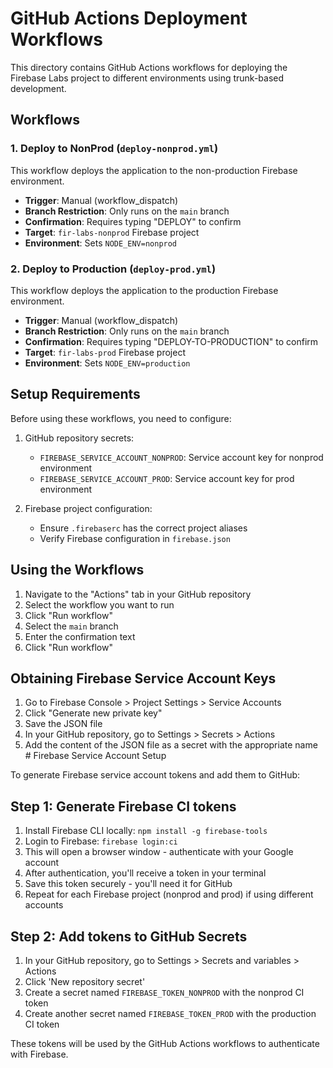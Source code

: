 # GitHub Actions Deployment Workflows

This directory contains GitHub Actions workflows for deploying the Firebase Labs project to different environments using trunk-based development.

## Workflows

### 1. Deploy to NonProd (`deploy-nonprod.yml`)

This workflow deploys the application to the non-production Firebase environment.

- **Trigger**: Manual (workflow_dispatch)
- **Branch Restriction**: Only runs on the `main` branch
- **Confirmation**: Requires typing "DEPLOY" to confirm
- **Target**: `fir-labs-nonprod` Firebase project
- **Environment**: Sets `NODE_ENV=nonprod`

### 2. Deploy to Production (`deploy-prod.yml`)

This workflow deploys the application to the production Firebase environment.

- **Trigger**: Manual (workflow_dispatch)
- **Branch Restriction**: Only runs on the `main` branch
- **Confirmation**: Requires typing "DEPLOY-TO-PRODUCTION" to confirm
- **Target**: `fir-labs-prod` Firebase project
- **Environment**: Sets `NODE_ENV=production`

## Setup Requirements

Before using these workflows, you need to configure:

1. GitHub repository secrets:
   - `FIREBASE_SERVICE_ACCOUNT_NONPROD`: Service account key for nonprod environment
   - `FIREBASE_SERVICE_ACCOUNT_PROD`: Service account key for prod environment

2. Firebase project configuration:
   - Ensure `.firebaserc` has the correct project aliases
   - Verify Firebase configuration in `firebase.json`

## Using the Workflows

1. Navigate to the "Actions" tab in your GitHub repository
2. Select the workflow you want to run
3. Click "Run workflow"
4. Select the `main` branch
5. Enter the confirmation text
6. Click "Run workflow"

## Obtaining Firebase Service Account Keys

1. Go to Firebase Console > Project Settings > Service Accounts
2. Click "Generate new private key"
3. Save the JSON file
4. In your GitHub repository, go to Settings > Secrets > Actions
5. Add the content of the JSON file as a secret with the appropriate name # Firebase Service Account Setup

To generate Firebase service account tokens and add them to GitHub:

## Step 1: Generate Firebase CI tokens

1. Install Firebase CLI locally: `npm install -g firebase-tools`
2. Login to Firebase: `firebase login:ci`
3. This will open a browser window - authenticate with your Google account
4. After authentication, you'll receive a token in your terminal
5. Save this token securely - you'll need it for GitHub
6. Repeat for each Firebase project (nonprod and prod) if using different accounts

## Step 2: Add tokens to GitHub Secrets

1. In your GitHub repository, go to Settings > Secrets and variables > Actions
2. Click 'New repository secret'
3. Create a secret named `FIREBASE_TOKEN_NONPROD` with the nonprod CI token
4. Create another secret named `FIREBASE_TOKEN_PROD` with the production CI token

These tokens will be used by the GitHub Actions workflows to authenticate with Firebase.
